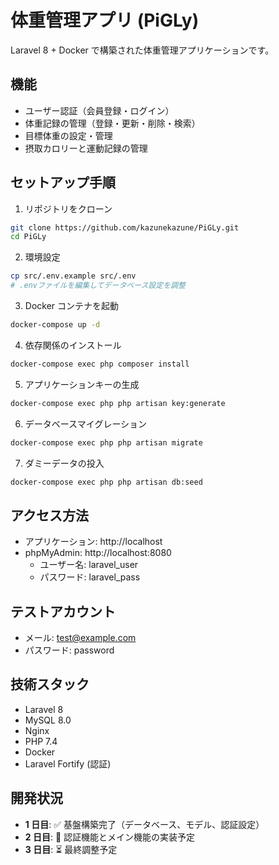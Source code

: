 # 体重管理アプリ (PiGLy)

Laravel 8 + Docker で構築された体重管理アプリケーションです。

## 機能

- ユーザー認証（会員登録・ログイン）
- 体重記録の管理（登録・更新・削除・検索）
- 目標体重の設定・管理
- 摂取カロリーと運動記録の管理

## セットアップ手順

1. リポジトリをクローン

```bash
git clone https://github.com/kazunekazune/PiGLy.git
cd PiGLy
```

2. 環境設定

```bash
cp src/.env.example src/.env
# .envファイルを編集してデータベース設定を調整
```

3. Docker コンテナを起動

```bash
docker-compose up -d
```

4. 依存関係のインストール

```bash
docker-compose exec php composer install
```

5. アプリケーションキーの生成

```bash
docker-compose exec php php artisan key:generate
```

6. データベースマイグレーション

```bash
docker-compose exec php php artisan migrate
```

7. ダミーデータの投入

```bash
docker-compose exec php php artisan db:seed
```

## アクセス方法

- アプリケーション: http://localhost
- phpMyAdmin: http://localhost:8080
  - ユーザー名: laravel_user
  - パスワード: laravel_pass

## テストアカウント

- メール: test@example.com
- パスワード: password

## 技術スタック

- Laravel 8
- MySQL 8.0
- Nginx
- PHP 7.4
- Docker
- Laravel Fortify (認証)

## 開発状況

- **1 日目**: ✅ 基盤構築完了（データベース、モデル、認証設定）
- **2 日目**: 🔄 認証機能とメイン機能の実装予定
- **3 日目**: ⏳ 最終調整予定

